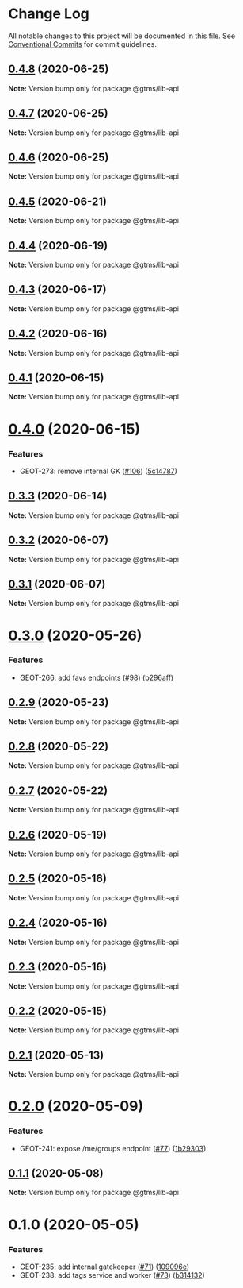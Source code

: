 # Change Log

All notable changes to this project will be documented in this file.
See [Conventional Commits](https://conventionalcommits.org) for commit guidelines.

## [0.4.8](https://github.com/mariusz-kabala/gtms-backend/compare/@gtms/lib-api@0.4.7...@gtms/lib-api@0.4.8) (2020-06-25)

**Note:** Version bump only for package @gtms/lib-api





## [0.4.7](https://github.com/mariusz-kabala/gtms-backend/compare/@gtms/lib-api@0.4.6...@gtms/lib-api@0.4.7) (2020-06-25)

**Note:** Version bump only for package @gtms/lib-api





## [0.4.6](https://github.com/mariusz-kabala/gtms-backend/compare/@gtms/lib-api@0.4.5...@gtms/lib-api@0.4.6) (2020-06-25)

**Note:** Version bump only for package @gtms/lib-api





## [0.4.5](https://github.com/mariusz-kabala/gtms-backend/compare/@gtms/lib-api@0.4.4...@gtms/lib-api@0.4.5) (2020-06-21)

**Note:** Version bump only for package @gtms/lib-api





## [0.4.4](https://github.com/mariusz-kabala/gtms-backend/compare/@gtms/lib-api@0.4.3...@gtms/lib-api@0.4.4) (2020-06-19)

**Note:** Version bump only for package @gtms/lib-api





## [0.4.3](https://github.com/mariusz-kabala/gtms-backend/compare/@gtms/lib-api@0.4.2...@gtms/lib-api@0.4.3) (2020-06-17)

**Note:** Version bump only for package @gtms/lib-api





## [0.4.2](https://github.com/mariusz-kabala/gtms-backend/compare/@gtms/lib-api@0.4.1...@gtms/lib-api@0.4.2) (2020-06-16)

**Note:** Version bump only for package @gtms/lib-api





## [0.4.1](https://github.com/mariusz-kabala/gtms-backend/compare/@gtms/lib-api@0.4.0...@gtms/lib-api@0.4.1) (2020-06-15)

**Note:** Version bump only for package @gtms/lib-api





# [0.4.0](https://github.com/mariusz-kabala/gtms-backend/compare/@gtms/lib-api@0.3.3...@gtms/lib-api@0.4.0) (2020-06-15)


### Features

* GEOT-273: remove internal GK ([#106](https://github.com/mariusz-kabala/gtms-backend/issues/106)) ([5c14787](https://github.com/mariusz-kabala/gtms-backend/commit/5c14787a2e6bcf98ffef77bbc4315d14c577b082))





## [0.3.3](https://github.com/mariusz-kabala/gtms-backend/compare/@gtms/lib-api@0.3.2...@gtms/lib-api@0.3.3) (2020-06-14)

**Note:** Version bump only for package @gtms/lib-api





## [0.3.2](https://github.com/mariusz-kabala/gtms-backend/compare/@gtms/lib-api@0.3.1...@gtms/lib-api@0.3.2) (2020-06-07)

**Note:** Version bump only for package @gtms/lib-api





## [0.3.1](https://github.com/mariusz-kabala/gtms-backend/compare/@gtms/lib-api@0.3.0...@gtms/lib-api@0.3.1) (2020-06-07)

**Note:** Version bump only for package @gtms/lib-api





# [0.3.0](https://github.com/mariusz-kabala/gtms-backend/compare/@gtms/lib-api@0.2.9...@gtms/lib-api@0.3.0) (2020-05-26)


### Features

* GEOT-266: add favs endpoints ([#98](https://github.com/mariusz-kabala/gtms-backend/issues/98)) ([b296aff](https://github.com/mariusz-kabala/gtms-backend/commit/b296aff2f4b87ad9a590b14975424930fd22292f))





## [0.2.9](https://github.com/mariusz-kabala/gtms-backend/compare/@gtms/lib-api@0.2.8...@gtms/lib-api@0.2.9) (2020-05-23)

**Note:** Version bump only for package @gtms/lib-api





## [0.2.8](https://github.com/mariusz-kabala/gtms-backend/compare/@gtms/lib-api@0.2.7...@gtms/lib-api@0.2.8) (2020-05-22)

**Note:** Version bump only for package @gtms/lib-api





## [0.2.7](https://github.com/mariusz-kabala/gtms-backend/compare/@gtms/lib-api@0.2.6...@gtms/lib-api@0.2.7) (2020-05-22)

**Note:** Version bump only for package @gtms/lib-api





## [0.2.6](https://github.com/mariusz-kabala/gtms-backend/compare/@gtms/lib-api@0.2.5...@gtms/lib-api@0.2.6) (2020-05-19)

**Note:** Version bump only for package @gtms/lib-api





## [0.2.5](https://github.com/mariusz-kabala/gtms-backend/compare/@gtms/lib-api@0.2.4...@gtms/lib-api@0.2.5) (2020-05-16)

**Note:** Version bump only for package @gtms/lib-api





## [0.2.4](https://github.com/mariusz-kabala/gtms-backend/compare/@gtms/lib-api@0.2.3...@gtms/lib-api@0.2.4) (2020-05-16)

**Note:** Version bump only for package @gtms/lib-api





## [0.2.3](https://github.com/mariusz-kabala/gtms-backend/compare/@gtms/lib-api@0.2.2...@gtms/lib-api@0.2.3) (2020-05-16)

**Note:** Version bump only for package @gtms/lib-api





## [0.2.2](https://github.com/mariusz-kabala/gtms-backend/compare/@gtms/lib-api@0.2.1...@gtms/lib-api@0.2.2) (2020-05-15)

**Note:** Version bump only for package @gtms/lib-api





## [0.2.1](https://github.com/mariusz-kabala/gtms-backend/compare/@gtms/lib-api@0.2.0...@gtms/lib-api@0.2.1) (2020-05-13)

**Note:** Version bump only for package @gtms/lib-api





# [0.2.0](https://github.com/mariusz-kabala/gtms-backend/compare/@gtms/lib-api@0.1.1...@gtms/lib-api@0.2.0) (2020-05-09)


### Features

* GEOT-241: expose /me/groups endpoint ([#77](https://github.com/mariusz-kabala/gtms-backend/issues/77)) ([1b29303](https://github.com/mariusz-kabala/gtms-backend/commit/1b29303b24758cf7e06c1f4b40156d467f4602d8))





## [0.1.1](https://github.com/mariusz-kabala/gtms-backend/compare/@gtms/lib-api@0.1.0...@gtms/lib-api@0.1.1) (2020-05-08)

**Note:** Version bump only for package @gtms/lib-api





# 0.1.0 (2020-05-05)


### Features

* GEOT-235: add internal gatekeeper ([#71](https://github.com/mariusz-kabala/gtms-backend/issues/71)) ([109096e](https://github.com/mariusz-kabala/gtms-backend/commit/109096e31e7bfa633dab1f0358a085e1922c4884))
* GEOT-238: add tags service and worker ([#73](https://github.com/mariusz-kabala/gtms-backend/issues/73)) ([b314132](https://github.com/mariusz-kabala/gtms-backend/commit/b314132f9f36eab82a7ccf077cf6a278cb3df633))
